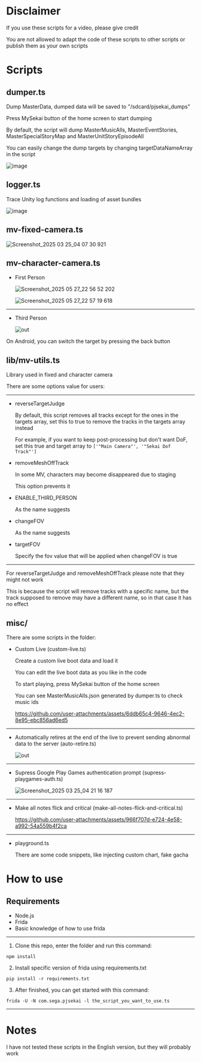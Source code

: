 # Disclaimer
If you use these scripts for a video, please give credit

You are not allowed to adapt the code of these scripts to other scripts or publish them as your own scripts

# Scripts
## dumper.ts
Dump MasterData, dumped data will be saved to "/sdcard/pjsekai_dumps"

Press MySekai button of the home screen to start dumping

By default, the script will dump MasterMusicAlls, MasterEventStories, MasterSpecialStoryMap and MasterUnitStoryEpisodeAll

You can easily change the dump targets by changing targetDataNameArray in the script

![image](https://github.com/user-attachments/assets/28fef10a-9dcd-4ba5-898b-5cf98fd9784c)

## logger.ts
Trace Unity log functions and loading of asset bundles

![image](https://github.com/user-attachments/assets/93d0e922-24d0-41ad-bfa6-3532bd9768e5)

## mv-fixed-camera.ts

![Screenshot_2025 03 25_04 07 30 921](https://github.com/user-attachments/assets/e34d21c3-00f4-458e-abc0-852615ea54e4)

## mv-character-camera.ts

- First Person

  ![Screenshot_2025 05 27_22 56 52 202](https://github.com/user-attachments/assets/4176f90a-ea9f-41b9-8cfa-f9e6e4211881)
  
  ![Screenshot_2025 05 27_22 57 19 618](https://github.com/user-attachments/assets/7bb2363f-a69b-4e08-96e5-aa91adbe5da0)

---

- Third Person

  ![out](https://github.com/user-attachments/assets/4b435987-d596-419e-88d2-48367a448349)

On Android, you can switch the target by pressing the back button

## lib/mv-utils.ts
Library used in fixed and character camera

There are some options value for users:

---

- reverseTargetJudge
  
  By default, this script removes all tracks except for the ones in the targets array, set this to true to remove the tracks in the targets array instead

  For example, if you want to keep post-processing but don't want DoF, set this true and target array to `['"Main Camera"', '"Sekai Dof Track"']`

- removeMeshOffTrack

  In some MV, characters may become disappeared due to staging

  This option prevents it

- ENABLE_THIRD_PERSON

  As the name suggests

- changeFOV

  As the name suggests

- targetFOV

  Specify the fov value that will be applied when changeFOV is true

---

For reverseTargetJudge and removeMeshOffTrack please note that they might not work

This is because the script will remove tracks with a specific name, but the track supposed to remove may have a different name, so in that case it has no effect

## misc/
There are some scripts in the folder:
- Custom Live (custom-live.ts)

  Create a custom live boot data and load it

  You can edit the live boot data as you like in the code

  To start playing, press MySekai button of the home screen

  You can see MasterMusicAlls.json generated by dumper.ts to check music ids

  https://github.com/user-attachments/assets/6ddb65c4-9646-4ec2-8e95-ebc856ad6ed5

---

- Automatically retires at the end of the live to prevent sending abnormal data to the server (auto-retire.ts)

  ![out](https://github.com/user-attachments/assets/712aa0b6-f172-4413-b464-b5ae287e0d6b)

---
  
- Supress Google Play Games authentication prompt (supress-playgames-auth.ts)

  ![Screenshot_2025 03 25_04 21 16 187](https://github.com/user-attachments/assets/05a01dbc-8b8e-45b6-9152-d9f3f767a356)

---

- Make all notes flick and critical (make-all-notes-flick-and-critical.ts)

  https://github.com/user-attachments/assets/966f707d-e724-4e58-a992-54a559b4f2ca

---

- playground.ts

  There are some code snippets, like injecting custom chart, fake gacha

# How to use
## Requirements
- Node.js
- Frida
- Basic knowledge of how to use frida

---

1. Clone this repo, enter the folder and run this command:
```
npm install
```
2. Install specific version of frida using requirements.txt
```
pip install -r requirements.txt
```
3. After finished, you can get started with this command:
```
frida -U -N com.sega.pjsekai -l the_script_you_want_to_use.ts
```

---

# Notes
I have not tested these scripts in the English version, but they will probably work

